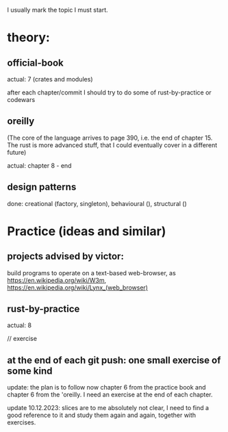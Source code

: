 I usually mark the topic I must start.

# theory:

## official-book

actual: 7 (crates and modules)

after each chapter/commit I should try to do some of rust-by-practice or codewars

## oreilly

(The core of the language arrives to page 390, i.e. the end of chapter 15. The rust is more advanced stuff, that I could eventually cover in a different future)

actual: chapter 8 - end

## design patterns

done: creational (factory, singleton), behavioural (), structural ()

# Practice (ideas and similar)

## projects advised by victor:
build programs to operate on a text-based web-browser, as
https://en.wikipedia.org/wiki/W3m, https://en.wikipedia.org/wiki/Lynx_(web_browser)

## rust-by-practice

actual: 8

// exercise

## at the end of each git push: one small exercise of some kind

update: the plan is to follow now chapter 6 from the practice book and chapter 6 from the 'oreilly. I need an exercise at the end of each chapter.

update 10.12.2023: slices are to me absolutely not clear, I need to find a good reference to it and study them again and again, together with exercises.
